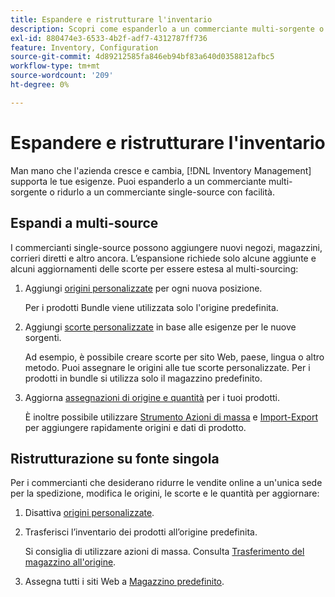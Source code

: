 ```yaml
---
title: Espandere e ristrutturare l'inventario
description: Scopri come espanderlo a un commerciante multi-sorgente o ridurlo a un commerciante single-source.
exl-id: 880474e3-6533-4b2f-adf7-4312787ff736
feature: Inventory, Configuration
source-git-commit: 4d89212585fa846eb94bf83a640d0358812afbc5
workflow-type: tm+mt
source-wordcount: '209'
ht-degree: 0%

---
```


# Espandere e ristrutturare l&#39;inventario

Man mano che l&#39;azienda cresce e cambia, [!DNL Inventory Management] supporta le tue esigenze. Puoi espanderlo a un commerciante multi-sorgente o ridurlo a un commerciante single-source con facilità.

## Espandi a multi-source

I commercianti single-source possono aggiungere nuovi negozi, magazzini, corrieri diretti e altro ancora. L’espansione richiede solo alcune aggiunte e alcuni aggiornamenti delle scorte per essere estesa al multi-sourcing:

1. Aggiungi [origini personalizzate](sources-add.md) per ogni nuova posizione.

   Per i prodotti Bundle viene utilizzata solo l&#39;origine predefinita.

1. Aggiungi [scorte personalizzate](stocks-add.md) in base alle esigenze per le nuove sorgenti.

   Ad esempio, è possibile creare scorte per sito Web, paese, lingua o altro metodo. Puoi assegnare le origini alle tue scorte personalizzate. Per i prodotti in bundle si utilizza solo il magazzino predefinito.

1. Aggiorna [assegnazioni di origine e quantità](quantities-manage.md) per i tuoi prodotti.

   È inoltre possibile utilizzare [Strumento Azioni di massa](bulk-assignment.md) e [Import-Export](inventory-import-export.md) per aggiungere rapidamente origini e dati di prodotto.

## Ristrutturazione su fonte singola

Per i commercianti che desiderano ridurre le vendite online a un&#39;unica sede per la spedizione, modifica le origini, le scorte e le quantità per aggiornare:

1. Disattiva [origini personalizzate](sources-disable.md).

1. Trasferisci l’inventario dei prodotti all’origine predefinita.

   Si consiglia di utilizzare azioni di massa. Consulta [Trasferimento del magazzino all&#39;origine](inventory-transfer.md).

1. Assegna tutti i siti Web a [Magazzino predefinito](stocks-manage.md).
